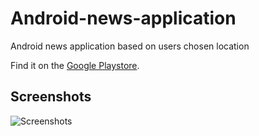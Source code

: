# Android-news-application
Android news application based on users chosen location

Find it on the [Google Playstore](https://play.google.com/store/apps/details?id=com.dylanseery.project_final).

## Screenshots
![Screenshots](https://i.ibb.co/sQG1pf8/ezgif-2-dfd60b93c200.gif)

